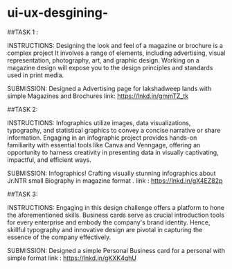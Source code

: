 # ui-ux-desgining- 


##TASK 1 : 

INSTRUCTIONS:
Designing the look and feel of a magazine or brochure is a complex project
It involves a range of elements, including advertising, visual representation,
photography, art, and graphic design. Working on a magazine design will expose
you to the design principles and standards used in print media.


SUBMISSION:
Designed a Advertising page for lakshadweep lands with simple Magazines and Brochures
link: https://lnkd.in/gmmTZ_tk


##TASK 2: 


INSTRUCTIONS:
Infographics utilize images, data visualizations, typography, and statistical graphics
to convey a concise narrative or share information.
Engaging in an infographic project provides hands-on familiarity with essential
tools like Canva and Venngage, offering an opportunity to harness creativity in
presenting data in visually captivating, impactful, and efficient ways.


SUBMISSION:
Infographics! Crafting visually stunning infographics about Jr.NTR small Biography in magazine format .
link : https://lnkd.in/gX4EZ82p


##TASK 3:

INSTRUCTIONS:
Engaging in this design challenge offers a platform to hone the aforementioned
skills. Business cards serve as crucial introduction tools for every enterprise and
embody the company's brand identity.
Hence, skillful typography and innovative design are pivotal in capturing the
essence of the company effectively.


SUBMISSION:
Designed a simple Personal Business card for a personal with simple format
link : https://lnkd.in/gKXK4qhU
